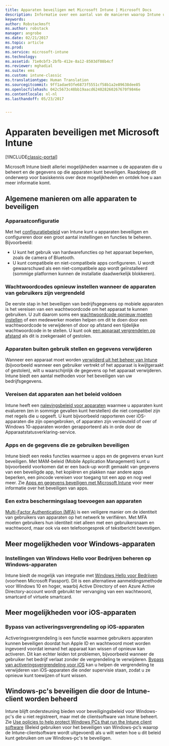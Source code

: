```yaml
---
title: Apparaten beveiligen met Microsoft Intune | Microsoft Docs
description: Informatie over een aantal van de manieren waarop Intune uw apparaten kan beschermen tegen onbevoegde toegang en andere dreigingen.
keywords: 
author: Robstackmsft
ms.author: robstack
manager: angrobe
ms.date: 02/21/2017
ms.topic: article
ms.prod: 
ms.service: microsoft-intune
ms.technology: 
ms.assetid: 71e0cbf3-2bfb-412e-8a12-8503df08b4cf
ms.reviewer: mghadial
ms.suite: ems
ms.custom: intune-classic
ms.translationtype: Human Translation
ms.sourcegitcommit: 9ff1adae93fe6873f5551cf58b1a2e89638dee85
ms.openlocfilehash: 042c5673c48bb19aacd624028260267670f9846e
ms.contentlocale: nl-nl
ms.lasthandoff: 05/23/2017


---
```


# <a name="protect-devices-with-microsoft-intune"></a>Apparaten beveiligen met Microsoft Intune

[!INCLUDE[classic-portal](../includes/classic-portal.md)]

Microsoft Intune biedt allerlei mogelijkheden waarmee u de apparaten die u beheert en de gegevens op die apparaten kunt beveiligen. Raadpleeg dit onderwerp voor basiskennis over deze mogelijkheden en ontdek hoe u aan meer informatie komt.

## <a name="general-ways-to-protect-all-devices"></a>Algemene manieren om alle apparaten te beveiligen

### <a name="device-configuration"></a>Apparaatconfiguratie
Met het [configuratiebeleid](manage-settings-and-features-on-your-devices-with-microsoft-intune-policies.md) van Intune kunt u apparaten beveiligen en configureren door een groot aantal instellingen en functies te beheren. Bijvoorbeeld:
- U kunt het gebruik van hardwarefuncties op het apparaat beperken, zoals de camera of Bluetooth.
- U kunt compatibele en niet-compatibele apps configureren. U wordt gewaarschuwd als een niet-compatibele app wordt geïnstalleerd (sommige platformen kunnen de installatie daadwerkelijk blokkeren).

### <a name="reset-passcodes-when-users-are-locked-out-of-their-devices"></a>Wachtwoordcodes opnieuw instellen wanneer de apparaten van gebruikers zijn vergrendeld
De eerste stap in het beveiligen van bedrijfsgegevens op mobiele apparaten is het vereisen van een wachtwoordcode om het apparaat te kunnen gebruiken. U zult daarom soms een [wachtwoordcode opnieuw moeten instellen](use-remote-lock-and-passcode-reset-in-microsoft-intune.md) of een medewerker moeten helpen om dit te doen door een wachtwoordcode te verwijderen of door op afstand een tijdelijke wachtwoordcode in te stellen. U kunt ook [een apparaat vergrendelen op afstand](use-remote-lock-and-passcode-reset-in-microsoft-intune.md) als dit is zoekgeraakt of gestolen.

### <a name="retire-devices-and-remove-data"></a>Apparaten buiten gebruik stellen en gegevens verwijderen
Wanneer een apparaat moet worden [verwijderd uit het beheer van Intune](retire-devices-from-microsoft-intune-management.md) (bijvoorbeeld wanneer een gebruiker vertrekt of het apparaat is kwijtgeraakt of gestolen), wilt u waarschijnlijk de gegevens op het apparaat verwijderen. Intune biedt een aantal methoden voor het beveiligen van uw bedrijfsgegevens.

### <a name="require-devices-to-be-compliant"></a>Vereisen dat apparaten aan het beleid voldoen
Intune heeft een [nalevingsbeleid voor apparaten](introduction-to-device-compliance-policies-in-microsoft-intune.md) waarmee u apparaten kunt evalueren (en in sommige gevallen kunt herstellen) die niet compatibel zijn met regels die u opgeeft. U kunt bijvoorbeeld rapporteren over iOS-apparaten die zijn opengebroken, of apparaten zijn versleuteld of over of Windows 10-apparaten worden gerapporteerd als in orde door de Apparaatstatusverklaring-service.

### <a name="protect-apps-and-the-data-they-use"></a>Apps en de gegevens die ze gebruiken beveiligen
Intune biedt een reeks functies waarmee u apps en de gegevens ervan kunt beveiligen. Met MAM-beleid (Mobile Application Management) kunt u bijvoorbeeld voorkomen dat er een back-up wordt gemaakt van gegevens van een beveiligde app, het kopiëren en plakken naar andere apps beperken, een pincode vereisen voor toegang tot een app en nog veel meer. Zie [Apps en gegevens beveiligen met Microsoft Intune](protect-apps-and-data-with-microsoft-intune.md) voor meer informatie over het beveiligen van apps.

### <a name="add-an-additional-layer-of-protection-to-devices"></a>Een extra beschermingslaag toevoegen aan apparaten
[Multi-Factor Authentication (MFA)](multi-factor-authentication-azure-active-directory.md) is een veiligere manier om de identiteit van gebruikers van apparaten op het netwerk te verifiëren.  Met MFA moeten gebruikers hun identiteit niet alleen met een gebruikersnaam en wachtwoord, maar ook via een telefoongesprek of tekstbericht bevestigen.

## <a name="further-capabilities-for-windows-devices"></a>Meer mogelijkheden voor Windows-apparaten

### <a name="control-windows-hello-for-business-settings-on-windows-devices"></a>Instellingen van Windows Hello voor Bedrijven beheren op Windows-apparaten
Intune biedt de mogelijk van integratie met [Windows Hello voor Bedrijven](control-microsoft-passport-settings-on-devices-with-microsoft-intune.md) (voorheen Microsoft Passport). Dit is een alternatieve aanmeldingsmethode voor Windows 10 en hoger, waarbij Active Directory of een Azure Active Directory-account wordt gebruikt ter vervanging van een wachtwoord, smartcard of virtuele smartcard.

## <a name="further-capabilities-for-ios-devices"></a>Meer mogelijkheden voor iOS-apparaten

### <a name="bypass-activation-lock-on-ios-devices"></a>Bypass van activeringsvergrendeling op iOS-apparaten
Activeringsvergrendeling is een functie waarmee gebruikers apparaten kunnen beveiligen doordat hun Apple ID en wachtwoord moet worden ingevoerd voordat iemand het apparaat kan wissen of opnieuw kan activeren. Dit kan echter leiden tot problemen, bijvoorbeeld wanneer de gebruiker het bedrijf verlaat zonder de vergrendeling te verwijderen. [Bypass van activeringsvergrendeling voor iOS](help-protect-ios-devices-with-activation-lock-bypass-for-microsoft-intune.md) kan u helpen de vergrendeling te verwijderen van iOS-apparaten die onder supervisie staan, zodat u ze opnieuw kunt toewijzen of kunt wissen.



## <a name="protect-windows-pcs-managed-with-the-intune-client"></a>Windows-pc's beveiligen die door de Intune-client worden beheerd
Intune blijft ondersteuning bieden voor beveiligingsbeleid voor Windows-pc's die u niet registreert, maar met de clientsoftware van Intune beheert. Zie [Use policies to help protect Windows PCs that run the Intune client software](policies-to-protect-windows-pcs-in-microsoft-intune.md) (Beleid gebruiken voor het beveiligen van Windows-pc’s waarop de Intune-clientsoftware wordt uitgevoerd) als u wilt weten hoe u dit beleid kunt gebruiken om uw Windows-pc's te beveiligen.

